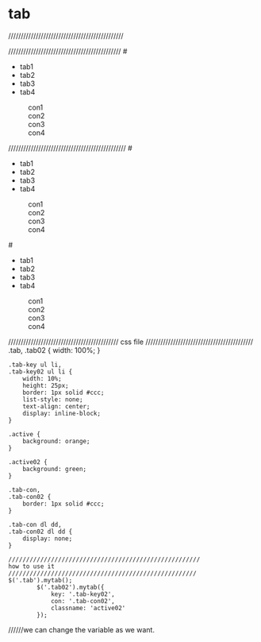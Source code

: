 # tab
//////////////////////////////////////////////
<html source>
/////////////////////////////////////////////
#<div class="tab">
                    <div class="tab-key">
                        <ul>
                            <li>tab1</li>
                            <li>tab2</li>
                            <li>tab3</li>
                            <li>tab4</li>
                        </ul>
                    </div>
                    <div class="tab-con">
                        <dl>
                            <dd>
                                con1
                            </dd>
                            <dd>
                                con2
                            </dd>
                            <dd>
                                con3
                            </dd>
                            <dd>
                                con4
                            </dd>
                        </dl>
                    </div>
                </div>
///////////////////////////////////////////////
#<div class="tab">
                    <div class="tab-key">
                        <ul>
                            <li>tab1</li>
                            <li>tab2</li>
                            <li>tab3</li>
                            <li>tab4</li>
                        </ul>
                    </div>
                    <div class="tab-con">
                        <dl>
                            <dd>
                                con1
                            </dd>
                            <dd>
                                con2
                            </dd>
                            <dd>
                                con3
                            </dd>
                            <dd>
                                con4
                            </dd>
                        </dl>
                    </div>
                </div>
#<div class="tab02">
                    <div class="tab-key02">
                        <ul>
                            <li>tab1</li>
                            <li>tab2</li>
                            <li>tab3</li>
                            <li>tab4</li>
                        </ul>
                    </div>
                    <div class="tab-con02">
                        <dl>
                            <dd>
                                con1
                            </dd>
                            <dd>
                                con2
                            </dd>
                            <dd>
                                con3
                            </dd>
                            <dd>
                                con4
                            </dd>
                        </dl>
                    </div>
                </div>
  ////////////////////////////////////////////
  css file
  ///////////////////////////////////////////
  .tab,
    .tab02 {
        width: 100%;
    }
    
    .tab-key ul li,
    .tab-key02 ul li {
        width: 10%;
        height: 25px;
        border: 1px solid #ccc;
        list-style: none;
        text-align: center;
        display: inline-block;
    }
    
    .active {
        background: orange;
    }
    
    .active02 {
        background: green;
    }
    
    .tab-con,
    .tab-con02 {
        border: 1px solid #ccc;
    }
    
    .tab-con dl dd,
    .tab-con02 dl dd {
        display: none;
    }
    
    //////////////////////////////////////////////////////
    how to use it
    /////////////////////////////////////////////////////
    $('.tab').mytab();
            $('.tab02').mytab({
                key: '.tab-key02',
                con: '.tab-con02',
                classname: 'active02'
            });
//////we can change the variable as we want.


    
    
    
